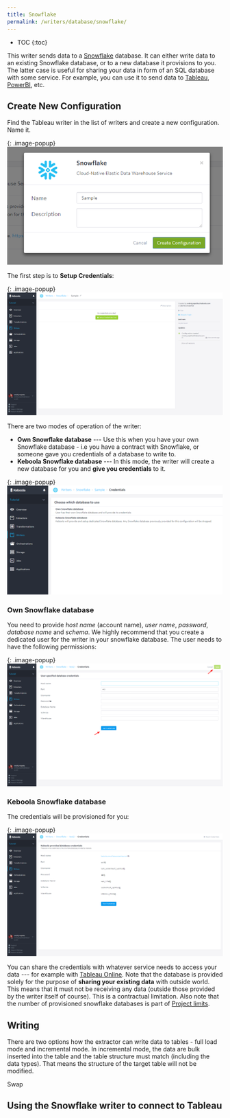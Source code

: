 ```yaml
---
title: Snowflake
permalink: /writers/database/snowflake/
---
```


* TOC
{:toc}

This writer sends data to a [Snowflake](https://www.snowflake.com/) database. It can either write data
to an existing Snowflake database, or to a new database it provisions to you. The latter case is useful
for sharing your data in form of an SQL database with some service. For example, you can use it to send
data to [Tableau](https://www.tableau.com/), [PowerBI](https://powerbi.microsoft.com/en-us/), etc.

## Create New Configuration
Find the Tableau writer in the list of writers and create a new configuration. Name it.

{: .image-popup}
![Screenshot - Create configuration](/writers/database/snowflake/ui1.png)

The first step is to **Setup Credentials**:

{: .image-popup}
![Screenshot - Main page](/writers/database/snowflake/ui2.png)

There are two modes of operation of the writer:

- **Own Snowflake database** --- Use this when you have your own Snowflake database - i.e you have a contract with Snowflake, or someone gave you credentials of a database to write to.
- **Keboola Snowflake database** --- In this mode, the writer will create a new database for you and **give you credentials** to it.

{: .image-popup}
![Screenshot - Credential types](/writers/database/snowflake/credentials.png)

### Own Snowflake database
You need to provide *host name* (account name), *user name*, *password*, *database name* and *schema*. We highly recommend that you create
a dedicated user for the writer in your snowflake database. The user needs to have the following permissions:

{: .image-popup}
![Screenshot - Own Credentials](/writers/database/snowflake/own-credentials.png)

### Keboola Snowflake database
The credentials will be provisioned for you:

{: .image-popup}
![Screenshot - Provisioned Credentials](/writers/database/snowflake/provisioned-credentials.png)

You can share the credentials with whatever service needs to access your data --- for example with [Tableau Online](https://www.tableau.com/products/cloud-bi).
Note that the database is provided solely for the purpose of **sharing your existing data** with outside world. This means that it must not be receiving any data (outside those provided by the writer itself of course). This is a contractual limitation.
Also note that the number of provisioned snowflake databases is part of [Project limits](/management/project/limits/).

## Writing
There are two options how the extractor can write data to tables - full load mode and incremental mode.
In incremental mode, the data are bulk inserted into the table and the table structure must match 
(including the data types). That means the structure of the target table will not be modified.

Swap

## Using the Snowflake writer to connect to Tableau


